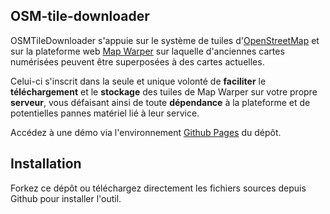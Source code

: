 ## OSM-tile-downloader

OSMTileDownloader s'appuie sur le système de tuiles d'[OpenStreetMap](https://wiki.openstreetmap.org/wiki/Tiles) et sur la plateforme web [Map Warper](https://mapwarper.net/) sur laquelle d'anciennes cartes numérisées peuvent être superposées à des cartes actuelles.

Celui-ci s'inscrit dans la seule et unique volonté de **faciliter** le **téléchargement** et le **stockage** des tuiles de Map Warper sur votre propre **serveur**, vous défaisant ainsi de toute **dépendance** à la plateforme et de potentielles pannes matériel lié à leur service.

Accédez à une démo via l'environnement [Github Pages](https://ulysseee.github.io/osm-tile-downloader/) du dépôt.

## Installation

Forkez ce dépôt ou téléchargez directement les fichiers sources depuis Github pour installer l'outil.